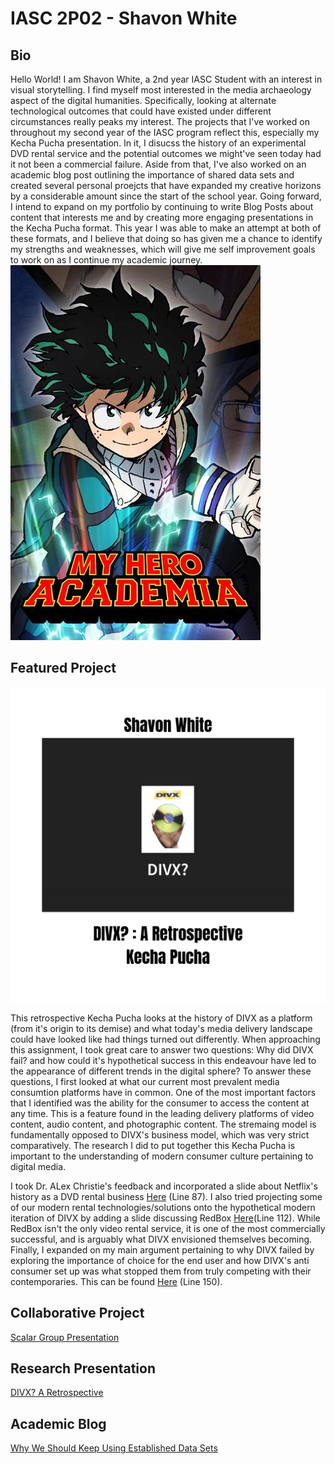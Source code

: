 # IASC 2P02 - Shavon White
## Bio
Hello World! I am Shavon White, a 2nd year IASC Student with an interest in visual storytelling. I find myself most interested in the media archaeology aspect of the digital humanities. Specifically, looking at alternate technological outcomes that could have existed under different circumstances really peaks my interest. The projects that I've worked on throughout my second year of the IASC program reflect this, especially my Kecha Pucha presentation. In it, I disucss the history of an experimental DVD rental service and the potential outcomes we might've seen today had it not been a commercial failure. Aside from that, I've also worked on an academic blog post outlining the importance of shared data sets and created several personal proejcts that have expanded my creative horizons by a considerable amount since the start of the school year. Going forward, I intend to expand on my portfolio by continuing to write Blog Posts about content that interests me and by creating more engaging presentations in the Kecha Pucha format. This year I was able to make an attempt at both of these formats, and I believe that doing so has given me a chance to identify my strengths and weaknesses, which will give me self improvement goals to work on as I continue my academic journey.
![](images/deku.jpeg)
## Featured Project
![](images/divxCover.jpg)

This retrospective Kecha Pucha looks at the history of DIVX as a platform (from it's origin to its demise) and what today's media delivery landscape could have looked like had things turned out differently. When approaching this assignment, I took great care to answer two questions: Why did DIVX fail? and how could it's hypothetical success in this endeavour have led to the appearance of different trends in the digital sphere? To answer these questions, I first looked at what our current most prevalent media consumtion platforms have in common. One of the most important factors that I identified was the ability for the consumer to access the content at any time. This is a feature found in the leading delivery platforms of video content, audio content, and photographic content. The stremaing model is fundamentally opposed to DIVX's business model, which was very strict comparatively. The research I did to put together this Kecha Pucha is important to the understanding of modern consumer culture pertaining to digital media.

I took Dr. ALex Christie's feedback and incorporated a slide about Netflix's history as a DVD rental business [Here](https://github.com/ShavonSnow/IASC-2P02/commit/6215c2b3d740fc8055a520fb4df3264037cdfaf8) (Line 87). I also tried projecting some of our modern rental technologies/solutions onto the hypothetical modern iteration of DIVX by adding a slide discussing RedBox [Here](https://github.com/ShavonSnow/IASC-2P02/commit/6215c2b3d740fc8055a520fb4df3264037cdfaf8)(Line 112). While RedBox isn't the only video rental service, it is one of the most commercially successful, and is arguably what DIVX envisioned themselves becoming. Finally, I expanded on my main argument pertaining to why DIVX failed by exploring the importance of choice for the end user and how DIVX's anti consumer set up was what stopped them from truly competing with their contemporaries. This can be found [Here](https://github.com/ShavonSnow/IASC-2P02/commit/6215c2b3d740fc8055a520fb4df3264037cdfaf8) (Line 150).

## Collaborative Project
[Scalar Group Presentation](Collab.md)

## Research Presentation

[DIVX? A Retrospective](reveal/index.html)



## Academic Blog

[Why We Should Keep Using Established Data Sets ](blog.md)


